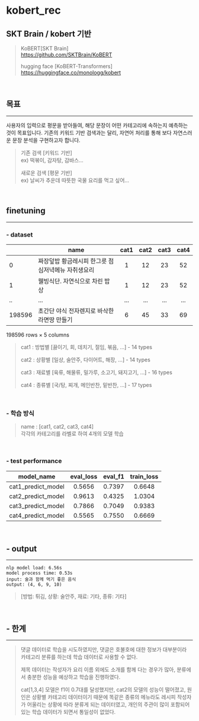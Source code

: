 # kobert_rec


## SKT Brain / kobert 기반

> KoBERT[SKT Brain]  
> https://github.com/SKTBrain/KoBERT
>
> hugging face [KoBERT-Transformers]  
> https://huggingface.co/monologg/kobert

<br>

## 목표
---

사용자의 입력으로 평문을 받아들여, 해당 문장이 어떤 카테고리에 속하는지 예측하는 것이 목표입니다. 기존의 키워드 기반 검색과는 달리, 자연어 처리를 통해 보다 자연스러운 문장 분석을 구현하고자 합니다.

> 기존 검색 [키워드 기반]  
> ex) 떡볶이, 감자탕, 감바스...
>
> 새로운 검색 [평문 기반]  
> ex) 날씨가 추운데 따뜻한 국물 요리를 먹고 싶어...

<br>

## finetuning
---

### \- dataset

|    | name | cat1 | cat2 | cat3 | cat4 |
| -- | ---- | :----: | :----: | :----: | :----: |
| 0  | 짜장덮밥 황금레시피 한그릇 점심저녁메뉴 자취생요리 |1|12|23|52|
| 1  | 웰빙식단. 자연식으로 차린 밥상 |1|12|23|52|
| .. | ... | ... | ... | ... | ... |
| 198596 | 초간단 야식 전자렌지로 바삭한 라면땅 만들기 | 6 | 45 | 33 | 69 |

198596 rows × 5 columns

> cat1 : 방법별 [끓이기, 회, 데치기, 절임, 볶음, ...] - 14 types
>
> cat2 : 상황별 [일상, 술안주, 다이어트, 해장, ...] - 14 types
>
> cat3 : 재료별 [육류, 해물류, 밀가루, 소고기, 돼지고기, ...] - 16 types
>
> cat4 : 종류별 [국/탕, 찌개, 메인반찬, 밑반찬, ...] - 17 types

<br>

### \- 학습 방식

> name : [cat1, cat2, cat3, cat4]  
> 각각의 카테고리를 라벨로 하여 4개의 모델 학습

<br>

### \- test performance

| model_name | eval_loss | eval_f1 | train_loss |
| ---------- | :---------: | :-------: | :----------: |
| cat1_predict_model | 0.5656 | 0.7397 | 0.6648 |
| cat2_predict_model | 0.9613 | 0.4325 | 1.0304 |
| cat3_predict_model | 0.7866 | 0.7049 | 0.9383 |
| cat4_predict_model | 0.5565 | 0.7550 | 0.6669 |

<br>

## \- output
---
```
nlp model load: 6.56s
model process time: 0.53s
input: 술과 함께 먹기 좋은 음식
output: (4, 6, 9, 10)
```

> [방법: 튀김, 상황: 술안주, 재료: 기타, 종류: 기타]


<br>

## \- 한계
---

> 댓글 데이터로 학습을 시도하였지만, 댓글은 호불호에 대한 정보가 대부분이라 카테고리 분류를 하는데 학습 데이터로 사용할 수 없다.
>
> 제목 데이터는 작성자가 요리 이름 외에도 소개를 함께 다는 경우가 많아, 분류에서 충분한 성능을 예상하고 학습을 진행하였다.
>
> cat[1,3,4] 모델은 f1이 0.7대를 달성했지만, cat2의 모델의 성능이 떨어졌고, 원인은 상황별 카테고리 데이터이기 때문에 똑같은 종류의 메뉴라도 레시피 작성자가 어울리는 상황에 따라 분류게 되는 데이터였고, 개인의 주관이 많이 포함되어 있는 학습 데이터가 되면서 통일성이 없었다.